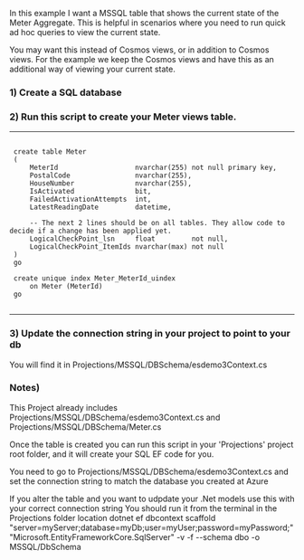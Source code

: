 
  In this example I want a MSSQL
  table that shows the current state of the 
  Meter Aggregate. This is helpful in scenarios where
  you need to run quick ad hoc queries to view the 
  current state.
  
 You may want this instead of Cosmos views, or 
in addition to Cosmos views. For the example 
we keep the Cosmos views and have this as an additional
way of viewing your current state.


 ### 1) Create a SQL database
 ### 2) Run this script to create your Meter views table.
 
 ---
<pre>
<code>
 create table Meter
 (
     MeterId                   nvarchar(255) not null primary key,
     PostalCode                nvarchar(255),
     HouseNumber               nvarchar(255),
     IsActivated               bit,
     FailedActivationAttempts  int,
     LatestReadingDate         datetime,
     
     -- The next 2 lines should be on all tables. They allow code to decide if a change has been applied yet.
     LogicalCheckPoint_lsn     float         not null,
     LogicalCheckPoint_ItemIds nvarchar(max) not null
 )
 go
 
 create unique index Meter_MeterId_uindex
     on Meter (MeterId)
 go
 </code>
</pre>
---
 ### 3) Update the connection string in your project to point to your db
 You will find it in Projections/MSSQL/DBSchema/esdemo3Context.cs 
 
 ### Notes) 
  This Project already includes Projections/MSSQL/DBSchema/esdemo3Context.cs 
  and Projections/MSSQL/DBSchema/Meter.cs
 
  Once the table is created you can run this script in your 'Projections' project root folder, 
  and it will create your SQL EF code for you.
 
  You need to go to  Projections/MSSQL/DBSchema/esdemo3Context.cs  and set the connection string
 to match the database you created at Azure

 If you alter the table and you want to udpdate your .Net models use this with your correct connection string
 You should run it from the terminal in the Projections folder location
 dotnet ef dbcontext scaffold "server=myServer;database=myDb;user=myUser;password=myPassword;" "Microsoft.EntityFrameworkCore.SqlServer" -v -f --schema dbo -o MSSQL/DbSchema
